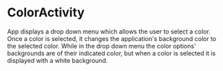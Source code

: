 # ColorActivity
App displays a drop down menu which allows the user to select a color. Once a color is selected, it changes the application's background
color to the selected color. While in the drop down menu the color options' backgrounds are of their indicated color, but when a color is
selected it is displayed with a white background.

